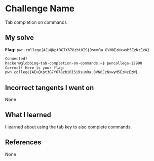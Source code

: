 # Challenge Name
Tab completion on commands

## My solve
**Flag:** `pwn.college{AEuQKpt3G7Y678zbi0ISj9sumRa.0VN0EzNxwyM5EzNzEzW}`


```bash
Connected!
hacker@globbing~tab-completion-on-commands:~$ pwncollege-12990 
Correct! Here is your flag:
pwn.college{AEuQKpt3G7Y678zbi0ISj9sumRa.0VN0EzNxwyM5EzNzEzW}
```

## Incorrect tangents I went on
None

## What I learned
I learned about using the tab key to also complete commands.

## References 
None
